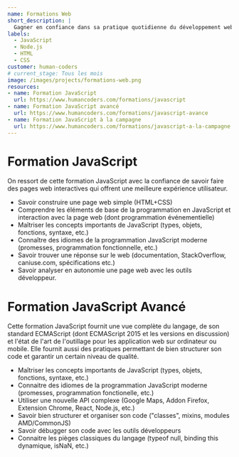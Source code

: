 ```yaml
---
name: Formations Web
short_description: |
  Gagner en confiance dans sa pratique quotidienne du développement web en apprenant à son rythme.
labels:
  - JavaScript
  - Node.js
  - HTML
  - CSS
customer: human-coders
# current_stage: Tous les mois
image: /images/projects/formations-web.png
resources:
- name: Formation JavaScript
  url: https://www.humancoders.com/formations/javascript
- name: Formation JavaScript avancé
  url: https://www.humancoders.com/formations/javascript-avance
- name: Formation JavaScript à la campagne
  url: https://www.humancoders.com/formations/javascript-a-la-campagne
---
```



# Formation JavaScript

On ressort de cette formation JavaScript avec la confiance de savoir faire des pages web interactives qui offrent une meilleure expérience utilisateur.

- Savoir construire une page web simple (HTML+CSS)
- Comprendre les éléments de base de la programmation en JavaScript et interaction avec la page web (dont programmation événementielle)
- Maîtriser les concepts importants de JavaScript (types, objets, fonctions, syntaxe, etc.)
- Connaître des idiomes de la programmation JavaScript moderne (promesses, programmation fonctionnelle, etc.)
- Savoir trouver une réponse sur le web (documentation, StackOverflow, caniuse.com, spécifications etc.)
- Savoir analyser en autonomie une page web avec les outils développeur.


# Formation JavaScript Avancé

Cette formation JavaScript fournit une vue complète du langage, de son standard ECMAScript (dont ECMAScript 2015 et les versions en discussion) et l'état de l'art de l'outillage pour les application web sur ordinateur ou mobile. Elle fournit aussi des pratiques permettant de bien structurer son code et garantir un certain niveau de qualité.

- Maîtriser les concepts importants de JavaScript (types, objets, fonctions, syntaxe, etc.)
- Connaitre des idiomes de la programmation JavaScript moderne (promesses, programmation fonctionelle, etc.)
- Utiliser une nouvelle API complexe (Google Maps, Addon Firefox, Extension Chrome, React, Node.js, etc.)
- Savoir bien structurer et organiser son code ("classes", mixins, modules AMD/CommonJS)
- Savoir débugger son code avec les outils développeurs
- Connaitre les pièges classiques du langage (typeof null, binding this dynamique, isNaN, etc.)
